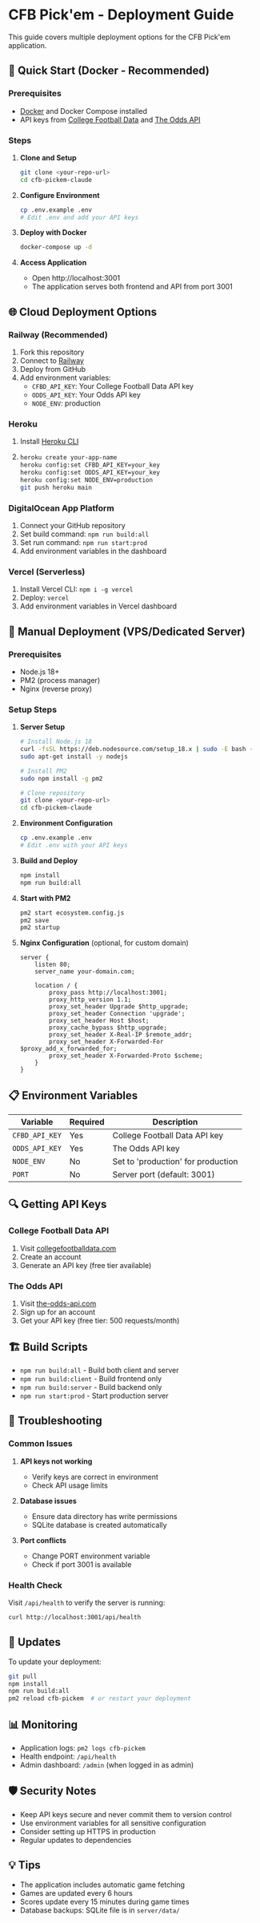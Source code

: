 # CFB Pick'em - Deployment Guide

This guide covers multiple deployment options for the CFB Pick'em application.

## 🚀 Quick Start (Docker - Recommended)

### Prerequisites
- [Docker](https://www.docker.com/get-started) and Docker Compose installed
- API keys from [College Football Data](https://collegefootballdata.com/) and [The Odds API](https://the-odds-api.com/)

### Steps

1. **Clone and Setup**
   ```bash
   git clone <your-repo-url>
   cd cfb-pickem-claude
   ```

2. **Configure Environment**
   ```bash
   cp .env.example .env
   # Edit .env and add your API keys
   ```

3. **Deploy with Docker**
   ```bash
   docker-compose up -d
   ```

4. **Access Application**
   - Open http://localhost:3001
   - The application serves both frontend and API from port 3001

## 🌐 Cloud Deployment Options

### Railway (Recommended)
1. Fork this repository
2. Connect to [Railway](https://railway.app)
3. Deploy from GitHub
4. Add environment variables:
   - `CFBD_API_KEY`: Your College Football Data API key
   - `ODDS_API_KEY`: Your Odds API key
   - `NODE_ENV`: production

### Heroku
1. Install [Heroku CLI](https://devcenter.heroku.com/articles/heroku-cli)
2. ```bash
   heroku create your-app-name
   heroku config:set CFBD_API_KEY=your_key
   heroku config:set ODDS_API_KEY=your_key
   heroku config:set NODE_ENV=production
   git push heroku main
   ```

### DigitalOcean App Platform
1. Connect your GitHub repository
2. Set build command: `npm run build:all`
3. Set run command: `npm run start:prod`
4. Add environment variables in the dashboard

### Vercel (Serverless)
1. Install Vercel CLI: `npm i -g vercel`
2. Deploy: `vercel`
3. Add environment variables in Vercel dashboard

## 🔧 Manual Deployment (VPS/Dedicated Server)

### Prerequisites
- Node.js 18+ 
- PM2 (process manager)
- Nginx (reverse proxy)

### Setup Steps

1. **Server Setup**
   ```bash
   # Install Node.js 18
   curl -fsSL https://deb.nodesource.com/setup_18.x | sudo -E bash -
   sudo apt-get install -y nodejs

   # Install PM2
   sudo npm install -g pm2

   # Clone repository
   git clone <your-repo-url>
   cd cfb-pickem-claude
   ```

2. **Environment Configuration**
   ```bash
   cp .env.example .env
   # Edit .env with your API keys
   ```

3. **Build and Deploy**
   ```bash
   npm install
   npm run build:all
   ```

4. **Start with PM2**
   ```bash
   pm2 start ecosystem.config.js
   pm2 save
   pm2 startup
   ```

5. **Nginx Configuration** (optional, for custom domain)
   ```nginx
   server {
       listen 80;
       server_name your-domain.com;

       location / {
           proxy_pass http://localhost:3001;
           proxy_http_version 1.1;
           proxy_set_header Upgrade $http_upgrade;
           proxy_set_header Connection 'upgrade';
           proxy_set_header Host $host;
           proxy_cache_bypass $http_upgrade;
           proxy_set_header X-Real-IP $remote_addr;
           proxy_set_header X-Forwarded-For $proxy_add_x_forwarded_for;
           proxy_set_header X-Forwarded-Proto $scheme;
       }
   }
   ```

## 📋 Environment Variables

| Variable | Required | Description |
|----------|----------|-------------|
| `CFBD_API_KEY` | Yes | College Football Data API key |
| `ODDS_API_KEY` | Yes | The Odds API key |
| `NODE_ENV` | No | Set to 'production' for production |
| `PORT` | No | Server port (default: 3001) |

## 🔍 Getting API Keys

### College Football Data API
1. Visit [collegefootballdata.com](https://collegefootballdata.com/)
2. Create an account
3. Generate an API key (free tier available)

### The Odds API
1. Visit [the-odds-api.com](https://the-odds-api.com/)
2. Sign up for an account
3. Get your API key (free tier: 500 requests/month)

## 🏗️ Build Scripts

- `npm run build:all` - Build both client and server
- `npm run build:client` - Build frontend only  
- `npm run build:server` - Build backend only
- `npm run start:prod` - Start production server

## 🐛 Troubleshooting

### Common Issues

1. **API keys not working**
   - Verify keys are correct in environment
   - Check API usage limits

2. **Database issues**
   - Ensure data directory has write permissions
   - SQLite database is created automatically

3. **Port conflicts**
   - Change PORT environment variable
   - Check if port 3001 is available

### Health Check
Visit `/api/health` to verify the server is running:
```bash
curl http://localhost:3001/api/health
```

## 🔄 Updates

To update your deployment:
```bash
git pull
npm install
npm run build:all
pm2 reload cfb-pickem  # or restart your deployment
```

## 📊 Monitoring

- Application logs: `pm2 logs cfb-pickem`
- Health endpoint: `/api/health` 
- Admin dashboard: `/admin` (when logged in as admin)

## 🛡️ Security Notes

- Keep API keys secure and never commit them to version control
- Use environment variables for all sensitive configuration
- Consider setting up HTTPS in production
- Regular updates to dependencies

## 💡 Tips

- The application includes automatic game fetching
- Games are updated every 6 hours
- Scores update every 15 minutes during game times
- Database backups: SQLite file is in `server/data/`